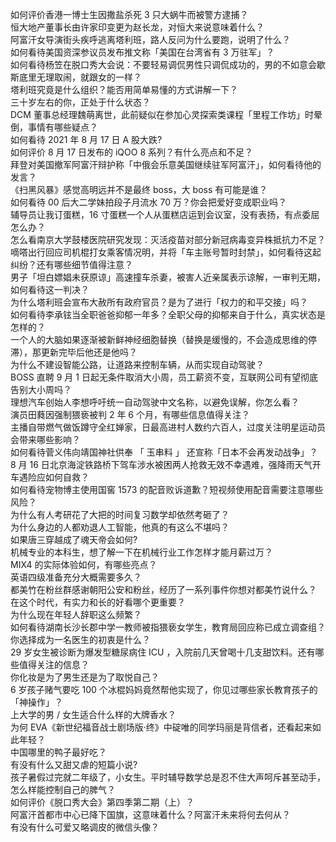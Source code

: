 如何评价香港一博士生因撒盐杀死 3 只大蜗牛而被警方逮捕？  
恒大地产董事长由许家印变更为赵长龙，对恒大来说意味着什么？  
阿富汗女导演街头疾呼逃离塔利班，路人反问为什么要跑，说明了什么？  
如何看待美国资深参议员发布推文称「美国在台湾省有 3 万驻军」？  
如何看待杨笠在脱口秀大会说：不要轻易调侃男性只调侃成功的，男的不如意会歇斯底里无理取闹，就跟女的一样？  
塔利班究竟是什么组织？能否用简单易懂的方式讲解一下？  
三十岁左右的你，正处于什么状态？  
DCM 董事总经理魏萌离世，此前疑似在参加心灵探索类课程「里程工作坊」时晕倒，事情有哪些疑点？  
如何看待 2021 年 8 月 17 日 A 股大跌?  
如何评价 8 月 17 日发布的 iQOO 8 系列？有什么亮点和不足？  
拜登对美国撤军阿富汗辩护称「中俄会乐意美国继续驻军阿富汗」，如何看待他的发言？  
《扫黑风暴》感觉高明远并不是最终 boss，大 boss 有可能是谁？  
如何看待 00 后大二学妹拍段子月流水 70 万？你会把爱好变成职业吗？  
辅导员让我订蛋糕，16 寸蛋糕一个人从蛋糕店运到会议室，没有表扬，有点委屈怎么办？  
怎么看南京大学鼓楼医院研究发现：灭活疫苗对部分新冠病毒变异株抵抗力不足？  
嘀嗒出行回应司机棍打女乘客情况明，并将「车主账号暂时封禁」，如何看待这起纠纷？还有哪些细节值得注意？  
男子「坦白嫖娼未获原谅」高速撞车杀妻，被害人近亲属表示谅解，一审判无期，如何看待这一判决？  
为什么塔利班会宣布大赦所有政府官员？是为了进行「权力的和平交接」吗？  
如何看待李承铉当全职爸爸抑郁一年多？全职父母的抑郁来自于什么，真实状态是怎样的？  
一个人的大脑如果逐渐被新鲜神经细胞替换（替换是缓慢的，不会造成思维的停滞），那更新完毕后他还是他吗？  
为什么不建设智能公路，让道路来控制车辆，从而实现自动驾驶？  
BOSS 直聘 9 月 1 日起无条件取消大小周，员工薪资不变，互联网公司有望彻底告别大小周吗？  
理想汽车创始人李想呼吁统一自动驾驶中文名称，以避免误解，你怎么看？  
演员田蕤因强制猥亵被判 2 年 6 个月，有哪些信息值得关注？  
主播自带燃气做饭蹲守全红婵家，日最高进村人数约六百人，过度关注明星运动员会带来哪些影响？  
如何看待菅义伟向靖国神社供奉 「 玉串料 」 还宣称「日本不会再发动战争」？  
8 月 16 日北京海淀铁路桥下驾车涉水被困两人抢救无效不幸遇难，强降雨天气开车遇险应如何自救？  
如何看待宠物博主使用国窖 1573 的配音败诉道歉？短视频使用配音需要注意哪些风险？  
为什么有人考研花了大把的时间复习数学却依然考砸了？  
为什么身边的人都劝退人工智能，他真的有这么不堪吗？  
如果唐三穿越成了魂天帝会如何?  
机械专业的本科生，想了解一下在机械行业工作怎样才能月薪过万？  
MIX4 的实际体验如何，有哪些亮点？  
英语四级准备充分大概需要多久？  
都美竹在粉丝群感谢朝阳公安和粉丝，经历了一系列事件你想对都美竹说什么？  
在这个时代，有实力和长的好看哪个更重要？  
为什么现在年轻人辞职这么频繁？  
如何看待湖南长沙长郡中学一教师被指猥亵女学生，教育局回应称已成立调查组？  
你选择成为一名医生的初衷是什么？  
29 岁女生被诊断为爆发型糖尿病住 ICU ，入院前几天曾喝十几支甜饮料。还有哪些值得关注的信息？  
你化妆是为了男生还是为了取悦自己？  
6 岁孩子赌气要吃 100 个冰棍妈妈竟然帮他实现了，你见过哪些家长教育孩子的「神操作」？  
上大学的男 / 女生适合什么样的大牌香水？  
为何 EVA《新世纪福音战士剧场版·终》中碇唯的同学玛丽是背信者，还看起来如此年轻？  
中国哪里的鸭子最好吃？  
有没有什么又甜又虐的短篇小说?  
孩子暑假过完就二年级了，小女生。平时辅导数学总是忍不住大声呵斥甚至动手，怎么样能控制自己的脾气？  
如何评价《脱口秀大会》第四季第二期（上）？  
阿富汗首都市中心已降下国旗，这意味着什么？阿富汗未来将何去何从？  
有没有什么可爱又略调皮的微信头像？  
